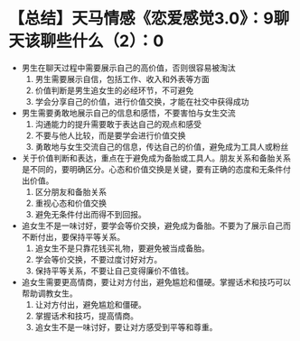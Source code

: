 # 【总结】天马情感《恋爱感觉3.0》：9聊天该聊些什么（2）：0

-   男生在聊天过程中需要展示自己的高价值，否则很容易被淘汰
    1.  男生需要展示自信，包括工作、收入和外表等方面
    2.  价值判断是男生追女生的必经环节，不可避免
    3.  学会分享自己的价值，进行价值交换，才能在社交中获得成功
-   男生需要勇敢地展示自己的信息和感悟，不要害怕与女生交流
    1.  沟通能力的提升需要敢于表达自己的观点和感受
    2.  不要与他人比较，而是要学会进行价值交换
    3.  勇敢地与女生交流自己的信息，传达自己的价值，避免成为工具人或粉丝
-   关于价值判断和表达，重点在于避免成为备胎或工具人。朋友关系和备胎关系是不同的，要明确区分。心态和价值交换是关键，要有正确的态度和无条件付出价值。
    1.  区分朋友和备胎关系
    2.  重视心态和价值交换
    3.  避免无条件付出而得不到回报。
-   追女生不是一味讨好，要学会等价交换，避免成为备胎。不要为了展示自己而不断付出，要保持平等关系。
    1.  追女生不是只靠花钱买礼物，要避免被当成备胎。
    2.  学会等价交换，不要过度讨好对方。
    3.  保持平等关系，不要让自己变得廉价不值钱。
-   追女生需要更高情商，要让对方付出，避免尴尬和僵硬。掌握话术和技巧可以帮助调教女生。
    1.  让对方付出，避免尴尬和僵硬。
    2.  掌握话术和技巧，提高情商。
    3.  追女生不是一味讨好，要让对方感受到平等和尊重。